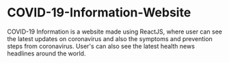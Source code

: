 # COVID-19-Information-Website
COVID-19 Information is a website made using ReactJS, where user can see the latest updates on coronavirus and also the symptoms and prevention steps from coronavirus. User's can also see the latest health news headlines around the world.
